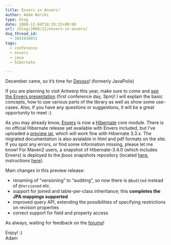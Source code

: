 ```yaml
---
title: Envers in Anvers!
author: Adam Warski
type: blog
date: 2008-12-04T18:29:22+00:00
url: /blog/2008/12/envers-in-anvers/
dsq_thread_id:
  - 1051934851
tags:
  - conference
  - envers
  - java
  - hibernate

---
```

December came, so it&#8217;s time for [Devoxx][1]! (formerly JavaPolis) 

If you are planning to visit Antwerp this year, make sure to come and [see the Envers presentation][2] (first conference day, 3pm)! I will explain the basic concepts, how to use various parts of the library as well as show some use-cases. Also, if you have any questions or suggestions, it will be a great opportunity to meet :).

As you may already know, [Envers][3] is now a [Hibernate][4] core module. There is no official Hibernate release yet available with Envers included, but I&#8217;ve uploaded a [preview jar][5], which will work fine with Hibernate 3.3.x. The migrated documentation is also avialable in html and pdf formats on the site. If you spot any errors, or find some information missing, please let me know! For Maven2 users, a snapshot of Hibernate-3.4.0 (which includes Envers) is deployed to the jboss snapshots repository (located [here][6], instructions [here][7]).

Main changes in this preview release:

  * renaming of &#8220;versioning&#8221; to &#8220;auditing&#8221;, so now there is `@Audited` instead of `@Versioned` etc.
  * support for joined and table-per-class inheritance; this **completes the JPA mappings supported**
  * improved query API, extending the possibilities of specifying restrictions on revision properties
  * correct support for field and property access

As always, waiting for feedback on the [forums][8]!

Enjoy! :)  
Adam

 [1]: http://devoxx.com/
 [2]: http://devoxx.com/display/JV08/Envers+-+Easy+Entity+Versioning
 [3]: http://www.jboss.org/envers/
 [4]: http://hibernate.org/
 [5]: http://www.jboss.org/envers/downloads/
 [6]: https://snapshots.jboss.org/maven2/
 [7]: http://www.jboss.org/community/docs/DOC-11381
 [8]: http://www.jboss.com/index.html?module=bb&op=viewforum&f=283
